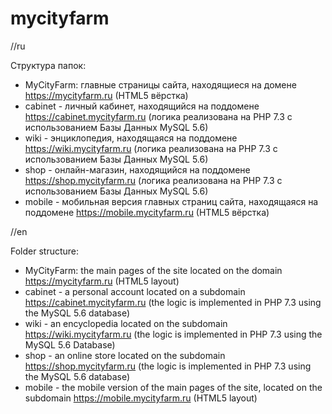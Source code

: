 # mycityfarm
//ru

Структура папок:
- MyCityFarm: главные страницы сайта, находящиеся на домене https://mycityfarm.ru (HTML5 вёрстка)
- cabinet - личный кабинет, находящийся на поддомене https://cabinet.mycityfarm.ru (логика реализована на PHP 7.3 с использованием Базы Данных MySQL 5.6)
- wiki - энциклопедия, находящаяся на поддомене https://wiki.mycityfarm.ru (логика реализована на PHP 7.3 с использованием Базы Данных MySQL 5.6)
- shop - онлайн-магазин, находящийся на поддомене https://shop.mycityfarm.ru (логика реализована на PHP 7.3 с использованием Базы Данных MySQL 5.6)
- mobile - мобильная версия главных страниц сайта, находящаяся на поддомене https://mobile.mycityfarm.ru (HTML5 вёрстка)




//en

Folder structure:
- MyCityFarm: the main pages of the site located on the domain https://mycityfarm.ru (HTML5 layout)
- cabinet - a personal account located on a subdomain https://cabinet.mycityfarm.ru (the logic is implemented in PHP 7.3 using the MySQL 5.6 database)
- wiki - an encyclopedia located on the subdomain https://wiki.mycityfarm.ru (the logic is implemented in PHP 7.3 using the MySQL 5.6 Database)
- shop - an online store located on the subdomain https://shop.mycityfarm.ru (the logic is implemented in PHP 7.3 using the MySQL 5.6 database)
- mobile - the mobile version of the main pages of the site, located on the subdomain https://mobile.mycityfarm.ru (HTML5 layout)


